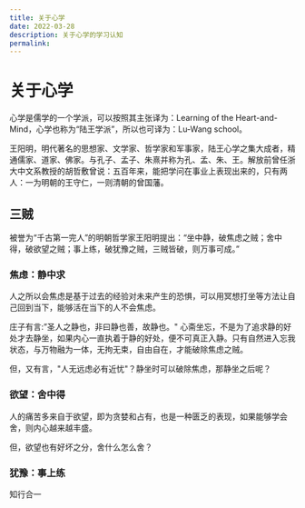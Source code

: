 ```yaml
---
title: 关于心学
date: 2022-03-28
description: 关于心学的学习认知
permalink:
---
```


# 关于心学
心学是儒学的一个学派，可以按照其主张译为：Learning of the Heart-and-Mind，心学也称为“陆王学派”，所以也可译为：Lu-Wang school。

王阳明，明代著名的思想家、文学家、哲学家和军事家，陆王心学之集大成者，精通儒家、道家、佛家。与孔子、孟子、朱熹并称为孔、孟、朱、王。解放前曾任浙大中文系教授的胡哲敷曾说：五百年来，能把学问在事业上表现出来的，只有两人：一为明朝的王守仁，一则清朝的曾国藩。

## 三贼
被誉为“千古第一完人”的明朝哲学家王阳明提出：“坐中静，破焦虑之贼；舍中得，破欲望之贼；事上练，破犹豫之贼，三贼皆破，则万事可成。”

### 焦虑：静中求
人之所以会焦虑是基于过去的经验对未来产生的恐惧，可以用冥想打坐等方法让自己回到当下，能够活在当下的人不会焦虑。

庄子有言:”圣人之静也，非曰静也善，故静也。" 心斋坐忘，不是为了追求静的好处才去静坐，如果内心一直执着于静的好处，便不可真正入静。只有自然进入忘我状态，与万物融为一体，无拘无束，自由自在，才能破除焦虑之贼。

但，又有言，"人无远虑必有近忧"？静坐时可以破除焦虑，那静坐之后呢？

### 欲望：舍中得
人的痛苦多来自于欲望，即为贪婪和占有，也是一种匮乏的表现，如果能够学会舍，则内心越来越丰盛。

但，欲望也有好坏之分，舍什么怎么舍？

### 犹豫：事上练
知行合一


